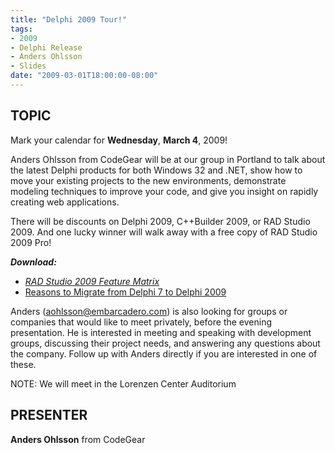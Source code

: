 ```yaml
---
title: "Delphi 2009 Tour!"
tags:
- 2009
- Delphi Release
- Anders Ohlsson
- Slides
date: "2009-03-01T18:00:00-08:00"
---
```

## TOPIC ##

Mark your calendar for **Wednesday**, **March 4**, 2009!

Anders Ohlsson from CodeGear will be at our group in Portland to talk about the latest Delphi products for both Windows 32 and .NET, show how to move your existing projects to the new environments, demonstrate modeling techniques to improve your code, and give you insight on rapidly creating web applications.

There will be discounts on Delphi 2009, C++Builder 2009, or RAD Studio 2009. And one lucky winner will walk away with a free copy of RAD Studio 2009 Pro!

***Download:***

- *[RAD Studio 2009 Feature Matrix](/presentations/2009-03_Delphi2009/Delphi2009FeatureMatrix.pdf)*
- [Reasons to Migrate from Delphi 7 to Delphi 2009](/presentations/2009-03_Delphi2009/Reasons_to_Migrate_from_Delphi_7_to_Delphi_2009.pdf)

Anders (aohlsson@embarcadero.com) is also looking for groups or companies that would like to meet privately, before the evening presentation. He is interested in meeting and speaking with development groups, discussing their project needs, and answering any questions about the company. Follow up with Anders directly if you are interested in one of these.

NOTE: We will meet in the Lorenzen Center Auditorium

## PRESENTER ##

**Anders Ohlsson** from CodeGear 